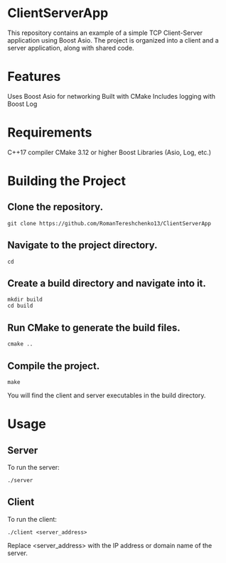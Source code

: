 # ClientServerApp

This repository contains an example of a simple TCP Client-Server application using Boost Asio. The project is organized into a client and a server application, along with shared code.

# Features

Uses Boost Asio for networking
Built with CMake
Includes logging with Boost Log

# Requirements

C++17 compiler
CMake 3.12 or higher
Boost Libraries (Asio, Log, etc.)

# Building the Project

## Clone the repository.

    git clone https://github.com/RomanTereshchenko13/ClientServerApp

## Navigate to the project directory.

    cd 

## Create a build directory and navigate into it.

    mkdir build
    cd build

## Run CMake to generate the build files.

    cmake ..

## Compile the project.

    make

You will find the client and server executables in the build directory.

# Usage

## Server

To run the server:

    ./server

## Client

To run the client:

    ./client <server_address>

Replace <server_address> with the IP address or domain name of the server.
